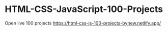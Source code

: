 # HTML-CSS-JavaScript-100-Projects
Open live 100 projects
https://html-css-js-100-projects-bynew.netlify.app/

